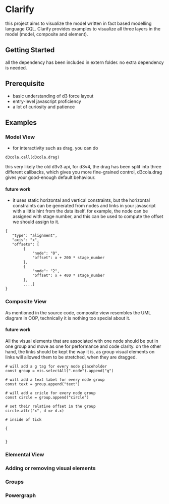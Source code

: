 # Clarify

this project aims to visualize the model written in fact based modelling language CQL. Clarify provides
examples to visualize all three layers in the model (model, composite and element).



## Getting Started
all the dependency has been included in extern folder. no extra dependency is needed.

## Prerequisite
* basic understanding of d3 force layout
* entry-level javascript proficiency
* a lot of curiosity and patience


## Examples

### Model View

* for interactivity such as drag, you can do
```
d3cola.call(d3cola.drag)
```
this very likely the old d3v3 api, for d3v4, the drag has been split into 
three different callbacks, which gives you more fine-grained control, d3cola.drag
gives your good-enough default behaviour.


#### future work
* it uses static horizontal and vertical constraints, but the horizontal constraints 
can be generated from nodes and links in your javascript with a little hint from the
data itself. for example, the node can be assigned with stage number, and this can be
used to compute the offset we should assign to it.
```
{
   "type": "alignment",
   "axis": "x",
   "offsets": [
        {
            "node": "0",
            "offset": x + 200 * stage_number
        },
        {
            "node": "2",
            "offset": x + 400 * stage_number
        },
        ....]
}
```

### Composite View

As mentioned in the source code, composite view resembles the UML diagram in OOP, technically
it is nothing too special about it.

#### future work
All the visual elements that are associated with one node should be put in one group and 
move as one for performance and code clarity. on the other hand, the links should be kept the way 
it is, as group visual elements on links will allowed them to be stretched, when they are
dragged.
```
# will add a g tag for every node placeholder
const group = vis.selectAll(".node").append("g")
 
# will add a text label for every node group
const text = group.append("text")
 
# will add a cricle for every node group
const circle = group.append("circle")
 
# set their relative offset in the group
circle.attr("x", d => d.x)
 
# inside of tick

{
    

}
```

### Elemental View

### Adding or removing visual elements

### Groups

### Powergraph

